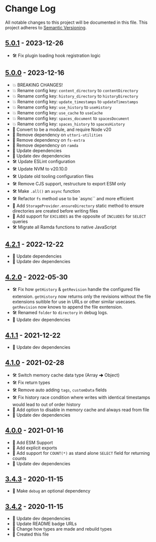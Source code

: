 # Change Log

All notable changes to this project will be documented in this file. This project adheres to [Semantic Versioning](http://semver.org/).

## [5.0.1](https://github.com/uttori/uttori-storage-provider-json-file/compare/v5.0.0...v5.0.1) - 2023-12-26

- 🛠 Fix plugin loading hook registration logic

## [5.0.0](https://github.com/uttori/uttori-storage-provider-json-file/compare/v4.2.1...v5.0.0) - 2023-12-16

- 💥 BREAKING CHANGES!
- 💥 Rename config key: `content_directory` to `contentDirectory`
- 💥 Rename config key: `history_directory` to `historyDirectory`
- 💥 Rename config key: `update_timestamps` to `updateTimestamps`
- 💥 Rename config key: `use_history` to `useHistory`
- 💥 Rename config key: `use_cache` to `useCache`
- 💥 Rename config key: `spaces_document` to `spacesDocument`
- 💥 Rename config key: `spaces_history` to `spacesHistory`
- 🎁 Convert to be a module, and require Node v20
- 🎁 Remove dependency on `uttori-utilities`
- 🎁 Remove dependency on `fs-extra`
- 🎁 Remove dependency on `ramda`
- 🎁 Update dependencies
- 🎁 Update dev dependencies
- 🛠 Update ESLint configuration
- 🛠 Update NVM to v20.10.0
- 🛠 Update old tooling configuration files
- 🛠 Remove CJS support, restructure to export ESM only
- 🛠 Make `.all()` an `async` function
- 🛠 Refactor `fs` method use to be `async`` and more efficient
- 🧰 Add `StorageProvider.ensureDirectory` static method to ensure directories are created before writing files
- 🧰 Add support for `EXCLUDES` as the opposite of `INCLUDES` for `SELECT` queries
- 🛠 Migrate all Ramda functions to native JavaScript

## [4.2.1](https://github.com/uttori/uttori-storage-provider-json-file/compare/v4.2.0...v4.2.1) - 2022-12-22

- 🎁 Update dependencies
- 🎁 Update dev dependencies

## [4.2.0](https://github.com/uttori/uttori-storage-provider-json-file/compare/v4.1.1...v4.2.0) - 2022-05-30

- 🛠 Fix how `getHistory` & `getRevision` handle the configured file extension. `getHistory` now returns only the revisions without the file extensions suitible for use in URLs or other similar usecases. `getRevision` now knows to append the file exntension.
- 🛠 Renamed `folder` to `directory` in debug logs.
- 🎁 Update dev dependencies

## [4.1.1](https://github.com/uttori/uttori-storage-provider-json-file/compare/v4.1.0...v4.1.1) - 2021-12-22

- 🎁 Update dev dependencies

## [4.1.0](https://github.com/uttori/uttori-storage-provider-json-file/compare/v4.0.0...v4.1.0) - 2021-02-28

- 🛠 Switch memory cache data type (Array ➜ Object)
- 🛠 Fix return types
- 🛠 Remove auto adding `tags`, `customData` fields
- 🛠 Fix history race condition where writes with identical timestamps would lead to out of order history
- 🧰 Add option to disable in memory cache and always read from file
- 🎁 Update dev dependencies

## [4.0.0](https://github.com/uttori/uttori-storage-provider-json-file/compare/v3.4.3...v4.0.0) - 2021-01-16

- 🧰 Add ESM Support
- 🧰 Add explicit exports
- 🧰 Add support for `COUNT(*)` as  stand alone `SELECT` field for returning counts
- 🎁 Update dev dependencies

## [3.4.3](https://github.com/uttori/uttori-storage-provider-json-file/compare/v3.4.2...v3.4.3) - 2020-11-15

- 🧰 Make `debug` an optional dependency

## [3.4.2](https://github.com/uttori/uttori-storage-provider-json-file/compare/v3.4.1...v3.4.2) - 2020-11-15

- 🎁 Update dev dependencies
- 🎁 Update README badge URLs
- 🧰 Change how types are made and rebuild types
- 🧰 Created this file

